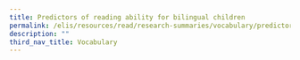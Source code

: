 ```yaml
---
title: Predictors of reading ability for bilingual children
permalink: /elis/resources/read/research-summaries/vocabulary/predictors-reading-ability-for-bilingual-children/
description: ""
third_nav_title: Vocabulary
---
```

